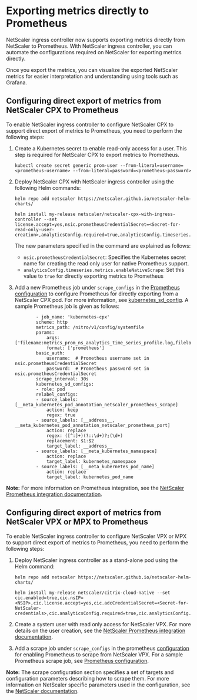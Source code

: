 # Exporting metrics directly to Prometheus

NetScaler ingress controller now supports exporting metrics directly from NetScaler to Prometheus. 
With NetScaler ingress controller, you can automate the configurations required on NetScaler for exporting metrics directly.

Once you export the metrics, you can visualize the exported NetScaler metrics for easier interpretation and understanding using tools such as Grafana.

## Configuring direct export of metrics from NetScaler CPX to Prometheus

To enable NetScaler ingress controller to configure NetScaler CPX to support direct export of metrics to Prometheus, you need to perform the following steps:

1.  Create a Kubernetes secret to enable read-only access for a user. This step is required for NetScaler CPX to export metrics to Prometheus.

        kubectl create secret generic prom-user --from-literal=username=<prometheus-username> --from-literal=password=<prometheus-password>

2.  Deploy NetScaler CPX with NetScaler ingress controller using the following Helm commands:

        helm repo add netscaler https://netscaler.github.io/netscaler-helm-charts/

        helm install my-release netscaler/netscaler-cpx-with-ingress-controller --set license.accept=yes,nsic.prometheusCredentialSecret=<Secret-for-read-only-user-creation>,analyticsConfig.required=true,analyticsConfig.timeseries.metrics.enable=true,analyticsConfig.timeseries.port=5563,analyticsConfig.timeseries.metrics.mode=prometheus,analyticsConfig.timeseries.metrics.enableNativeScrape=true

    The new parameters specified in the command are explained as follows:

    -  `nsic.prometheusCredentialSecret`: Specifies the Kubernetes secret name for creating the read only user for native Prometheus support.
    -  `analyticsConfig.timeseries.metrics.enableNativeScrape`: Set this value to `true` for directly exporting metrics to Prometheus

3.  Add a new Prometheus job under `scrape_configs` in the [Prometheus configuration](https://prometheus.io/docs/prometheus/latest/configuration/configuration/) to configure Prometheus for directly exporting from a NetScaler CPX pod. For more information, see [kubernetes_sd_config](https://prometheus.io/docs/prometheus/latest/configuration/configuration/#kubernetes_sd_config). A sample Prometheus job is given as follows:

    ```
            - job_name: 'kubernetes-cpx'
            scheme: http
            metrics_path: /nitro/v1/config/systemfile
            params:
                args: ['filename:metrics_prom_ns_analytics_time_series_profile.log,filelocation:/var/nslog']
                format: ['prometheus']
            basic_auth:
                username:  # Prometheus username set in nsic.prometheusCredentialSecret
                password:  # Prometheus password set in nsic.prometheusCredentialSecret
            scrape_interval: 30s
            kubernetes_sd_configs:
            - role: pod
            relabel_configs:
            - source_labels: [__meta_kubernetes_pod_annotation_netscaler_prometheus_scrape]
                action: keep
                regex: true
            - source_labels: [__address__, __meta_kubernetes_pod_annotation_netscaler_prometheus_port]
                action: replace
                regex: ([^:]+)(?::\d+)?;(\d+)
                replacement: $1:$2
                target_label: __address__
            - source_labels: [__meta_kubernetes_namespace]
                action: replace
                target_label: kubernetes_namespace
            - source_labels: [__meta_kubernetes_pod_name]
                action: replace
                target_label: kubernetes_pod_name
    ```

**Note:**
For more information on Prometheus integration, see the [NetScaler Prometheus integration documentation](https://docs.netscaler.com/en-us/citrix-adc/current-release/observability/prometheus-integration).

## Configuring direct export of metrics from NetScaler VPX or MPX to Prometheus

To enable NetScaler ingress controller to configure NetScaler VPX or MPX to support direct export of metrics to Prometheus, you need to perform the following steps:

1.  Deploy NetScaler ingress controller as a stand-alone pod using the Helm command:

        helm repo add netscaler https://netscaler.github.io/netscaler-helm-charts/

        helm install my-release netscaler/citrix-cloud-native --set cic.enabled=true,cic.nsIP=<NSIP>,cic.license.accept=yes,cic.adcCredentialSecret=<Secret-for-NetScaler-credentials>,cic.analyticsConfig.required=true,cic.analyticsConfig.timeseries.metrics.enable=true,cic.analyticsConfig.timeseries.port=5563,cic.analyticsConfig.timeseries.metrics.mode=prometheus,cic.analyticsConfig.timeseries.metrics.enableNativeScrape=true

2.  Create a system user with read only access for NetScaler VPX. For more details on the user creation, see the [NetScaler Prometheus integration documentation](https://docs.netscaler.com/en-us/citrix-adc/current-release/observability/prometheus-integration#configure-read-only-prometheus-access-for-a-non-super-user).

3.  Add a scrape job under `scrape_configs` in the prometheus [configuration](https://prometheus.io/docs/prometheus/latest/configuration/configuration/) for enabling Prometheus to scrape from NetScaler VPX. For a sample Prometheus scrape job, see [Prometheus configuration](https://docs.netscaler.com/en-us/citrix-adc/current-release/observability/prometheus-integration#prometheus-configuration).

**Note:**
The scrape configuration section specifies a set of targets and configuration parameters describing how to scrape them. For more information on NetScaler specific parameters used in the configuration, see the [NetScaler documentation](https://docs.netscaler.com/en-us/citrix-adc/current-release/observability/prometheus-integration#install-and-configure-prometheus-for-metrics-export-from-netscaler).
